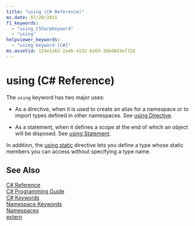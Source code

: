 ```yaml
---
title: "using (C# Reference)"
ms.date: 07/20/2015
f1_keywords: 
  - "using_CSharpKeyword"
  - "using"
helpviewer_keywords: 
  - "using keyword [C#]"
ms.assetid: 124e1a63-2a4b-4132-b269-3b6d8d3ef72d
---
```

# using (C# Reference)
The `using` keyword has two major uses:  
  
- As a directive, when it is used to create an alias for a namespace or to import types defined in other namespaces. See [using Directive](../../../csharp/language-reference/keywords/using-directive.md).  
  
- As a statement, when it defines a scope at the end of which an object will be disposed. See [using Statement](../../../csharp/language-reference/keywords/using-statement.md).  
  
In addition, the [using static](using-static.md) directive lets you define a type whose static members you can access without specifying a type name.

## See Also  
 [C# Reference](../../../csharp/language-reference/index.md)  
 [C# Programming Guide](../../../csharp/programming-guide/index.md)  
 [C# Keywords](../../../csharp/language-reference/keywords/index.md)  
 [Namespace Keywords](../../../csharp/language-reference/keywords/namespace-keywords.md)  
 [Namespaces](../../../csharp/programming-guide/namespaces/index.md)  
 [extern](../../../csharp/language-reference/keywords/extern.md)

